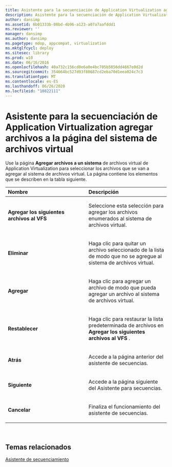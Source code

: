 ```yaml
---
title: Asistente para la secuenciación de Application Virtualization agregar archivos a la página del sistema de archivos virtual
description: Asistente para la secuenciación de Application Virtualization agregar archivos a la página del sistema de archivos virtual
author: dansimp
ms.assetid: 6b01333b-08bd-4b96-a123-a07a7aafddd1
ms.reviewer: ''
manager: dansimp
ms.author: dansimp
ms.pagetype: mdop, appcompat, virtualization
ms.mktglfcycl: deploy
ms.sitesec: library
ms.prod: w10
ms.date: 06/16/2016
ms.openlocfilehash: 40a732c156cd8e6a0e4bc705b5856dd4667e0d2d
ms.sourcegitcommit: 354664bc527d93f80687cd2eba70d1eea024c7c3
ms.translationtype: MT
ms.contentlocale: es-ES
ms.lasthandoff: 06/26/2020
ms.locfileid: "10822111"
---
```

# Asistente para la secuenciación de Application Virtualization agregar archivos a la página del sistema de archivos virtual


Use la página **Agregar archivos a un sistema** de archivos virtual de Application Virtualization para seleccionar los archivos que se van a agregar al sistema de archivos virtual. La página contiene los elementos que se describen en la tabla siguiente.

<table>
<colgroup>
<col width="50%" />
<col width="50%" />
</colgroup>
<thead>
<tr class="header">
<th align="left">Nombre</th>
<th align="left">Descripción</th>
</tr>
</thead>
<tbody>
<tr class="odd">
<td align="left"><p><strong>Agregar los siguientes archivos al VFS</strong></p></td>
<td align="left"><p>Seleccione esta selección para agregar los archivos enumerados al sistema de archivos virtual.</p></td>
</tr>
<tr class="even">
<td align="left"><p><strong>Eliminar</strong></p></td>
<td align="left"><p>Haga clic para quitar un archivo seleccionado de la lista de modo que no se agregue al sistema de archivos virtual.</p></td>
</tr>
<tr class="odd">
<td align="left"><p><strong>Agregar</strong></p></td>
<td align="left"><p>Haga clic para agregar un archivo de modo que pueda agregar un archivo al sistema de archivos virtual.</p></td>
</tr>
<tr class="even">
<td align="left"><p><strong>Restablecer</strong></p></td>
<td align="left"><p>Haga clic para restaurar la lista predeterminada de archivos en <strong> Agregar los siguientes archivos al VFS </strong> .</p></td>
</tr>
<tr class="odd">
<td align="left"><p><strong>Atrás</strong></p></td>
<td align="left"><p>Accede a la página anterior del asistente de secuencias.</p></td>
</tr>
<tr class="even">
<td align="left"><p><strong>Siguiente</strong></p></td>
<td align="left"><p>Accede a la página siguiente del Asistente para secuencias.</p></td>
</tr>
<tr class="odd">
<td align="left"><p><strong>Cancelar</strong></p></td>
<td align="left"><p>Finaliza el funcionamiento del asistente de secuencias.</p></td>
</tr>
</tbody>
</table>

 

## Temas relacionados


[Asistente de secuenciamiento](sequencing-wizard.md)

 

 





